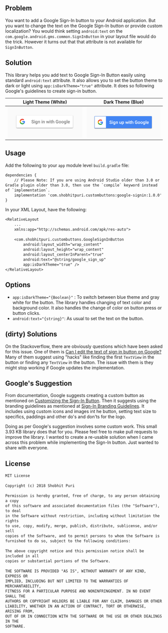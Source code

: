 **Problem**
---

You want to add a Google Sign-In button to your Android application. But you want to change the text on the Google Sign-In button or provide custom localization? You would think setting `android:text` on the `com.google.android.gms.common.SignInButton` in your layout file would do the trick. However it turns out that that attribute is not available for `SignInButton`. 

**Solution**
---

This library helps you add text to Google Sign-In Button easily using standard `android:text` attribute. It also allows you to set the button theme to dark or light using `app:isDarkTheme="true"` attribute. It does so following Google's guidelines to create sign-in button.

Light Theme (White)        |  Dark Theme (Blue)
:-------------------------:|:-------------------------:
![Google Sign-In Light](images/GoogleSignInLight.png)  |  ![Google Sign-In Dark](images/GoogleSignUpDark.png)


**Usage**
---

Add the following to your `app` module level `build.gradle` file:

    dependencies {
        // Please Note: If you are using Android Studio older than 3.0 or Gradle plugin older than 3.0, then use the `compile` keyword instead of `implementation`.
        implementation 'com.shobhitpuri.custombuttons:google-signin:1.0.0'
    }

In your XML Layout, have the following:

    <RelativeLayout
        ...
        xmlns:app="http://schemas.android.com/apk/res-auto">
        
        <com.shobhitpuri.custombuttons.GoogleSignInButton
            android:layout_width="wrap_content"
            android:layout_height="wrap_content"
            android:layout_centerInParent="true"
            android:text="@string/google_sign_up"
            app:isDarkTheme="true" />
    </RelativeLayout>


**Options**
---

- `app:isDarkTheme="{Boolean}"` : To switch between blue theme and gray white for the button. The library handles changing of text color and background color. It also handles the change of color on button press or button clicks.
- `android:text="{string}"`: As usual to set the text on the button.


**(dirty) Solutions**
---

On the Stackoverflow, there are obviously questions which have been asked for this issue. One of them is [Can I edit the text of sign in button on Google?](https://stackoverflow.com/questions/18040815/can-i-edit-the-text-of-sign-in-button-on-google) Many of them suggest using "hacks" like finding the first `TextView` in the button or finding any `TextView` in the button. The issue with them is they might stop working if Google updates the implementation.

**Google's Suggestion**
---

From documentation, Google suggests creating a custom button as mentioned on [Customizing the Sign-In Button](https://developers.google.com/identity/sign-in/android/custom-button). Then it suggests using the branding guidelines as mentioned at [Sign-In Branding Guidelines](https://developers.google.com/identity/branding-guidelines#sign-in-button). It includes using custom icons and images int he button, setting text size to specifics, paddings and other do's and don'ts for the logo. 


Doing as per Google's suggestion involves some custom work. This small 3.93 KB library does that for you. Please feel free to make pull requests to improve the library. I wanted to create a re-usable solution when I came across this problem while implementing the Sign-In button. Just wanted to share with everyone.


**License**
---

    MIT License
    
    Copyright (c) 2018 Shobhit Puri

    Permission is hereby granted, free of charge, to any person obtaining a copy
    of this software and associated documentation files (the "Software"), to deal
    in the Software without restriction, including without limitation the rights
    to use, copy, modify, merge, publish, distribute, sublicense, and/or sell
    copies of the Software, and to permit persons to whom the Software is
    furnished to do so, subject to the following conditions:

    The above copyright notice and this permission notice shall be included in all
    copies or substantial portions of the Software.

    THE SOFTWARE IS PROVIDED "AS IS", WITHOUT WARRANTY OF ANY KIND, EXPRESS OR
    IMPLIED, INCLUDING BUT NOT LIMITED TO THE WARRANTIES OF MERCHANTABILITY,
    FITNESS FOR A PARTICULAR PURPOSE AND NONINFRINGEMENT. IN NO EVENT SHALL THE
    AUTHORS OR COPYRIGHT HOLDERS BE LIABLE FOR ANY CLAIM, DAMAGES OR OTHER
    LIABILITY, WHETHER IN AN ACTION OF CONTRACT, TORT OR OTHERWISE, ARISING FROM,
    OUT OF OR IN CONNECTION WITH THE SOFTWARE OR THE USE OR OTHER DEALINGS IN THE
    SOFTWARE.
